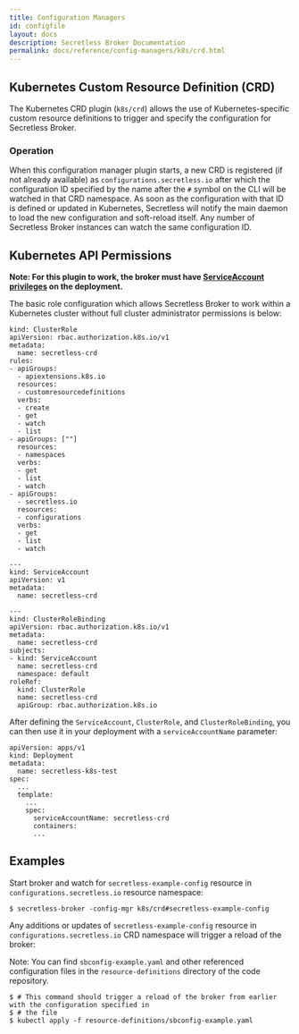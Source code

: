 ```yaml
---
title: Configuration Managers
id: configfile
layout: docs
description: Secretless Broker Documentation
permalink: docs/reference/config-managers/k8s/crd.html
---
```


## Kubernetes Custom Resource Definition (CRD)

The Kubernetes CRD plugin (`k8s/crd`) allows the use of Kubernetes-specific
custom resource definitions to trigger and specify the configuration for Secretless Broker.

### Operation

When this configuration manager plugin starts, a new CRD is registered (if not already available)
as `configurations.secretless.io` after which the configuration ID specified by the name after the `#`
symbol on the CLI will be watched in that CRD namespace. As soon as the configuration with that ID is
defined or updated in Kubernetes, Secretless will notify the main daemon to load the new configuration
and soft-reload itself. Any number of Secretless Broker instances can watch the same configuration ID.

## Kubernetes API Permissions

**Note: For this plugin to work, the broker must have [ServiceAccount privileges](https://kubernetes.io/docs/tasks/configure-pod-container/configure-service-account/)
on the deployment.**

The basic role configuration which allows Secretless Broker to work within a Kubernetes cluster without full cluster administrator permissions is below:
```
kind: ClusterRole
apiVersion: rbac.authorization.k8s.io/v1
metadata:
  name: secretless-crd
rules:
- apiGroups:
  - apiextensions.k8s.io
  resources:
  - customresourcedefinitions
  verbs:
  - create
  - get
  - watch
  - list
- apiGroups: [""]
  resources:
  - namespaces
  verbs:
  - get
  - list
  - watch
- apiGroups:
  - secretless.io
  resources:
  - configurations
  verbs:
  - get
  - list
  - watch

---
kind: ServiceAccount
apiVersion: v1
metadata:
  name: secretless-crd

---
kind: ClusterRoleBinding
apiVersion: rbac.authorization.k8s.io/v1
metadata:
  name: secretless-crd
subjects:
- kind: ServiceAccount
  name: secretless-crd
  namespace: default
roleRef:
  kind: ClusterRole
  name: secretless-crd
  apiGroup: rbac.authorization.k8s.io
```

After defining the `ServiceAccount`, `ClusterRole`, and `ClusterRoleBinding`, you can then use it in your deployment with a `serviceAccountName` parameter:
```
apiVersion: apps/v1
kind: Deployment
metadata:
  name: secretless-k8s-test
spec:
  ...
  template:
    ...
    spec:
      serviceAccountName: secretless-crd
      containers:
      ...
```

## Examples

Start broker and watch for `secretless-example-config` resource in `configurations.secretless.io` resource
namespace:
```
$ secretless-broker -config-mgr k8s/crd#secretless-example-config
```

Any additions or updates of `secretless-example-config` resource in `configurations.secretless.io` CRD
namespace will trigger a reload of the broker:

Note: You can find `sbconfig-example.yaml` and other referenced configuration files in the `resource-definitions`
directory of the code repository.
```
$ # This command should trigger a reload of the broker from earlier with the configuration specified in
$ # the file
$ kubectl apply -f resource-definitions/sbconfig-example.yaml
```
